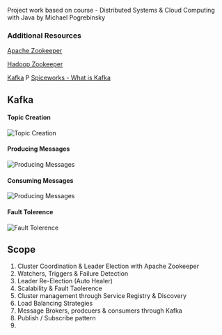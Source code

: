 Project work based on course - Distributed Systems & Cloud Computing with Java by Michael Pogrebinsky

### Additional Resources

[Apache Zookeeper](https://zookeeper.apache.org/doc/current/zookeeperAdmin.html)

[Hadoop Zookeeper](https://zookeeper.apache.org/doc/r3.3.3/zookeeperAdmin.html)

[Kafka](https://kafka.apache.org/)
P
[Spiceworks - What is Kafka](https://www.spiceworks.com/tech/data-management/articles/what-is-kafka/)

## Kafka

#### Topic Creation

![Topic Creation](https://github.com/pj-mill/distributed-systems/blob/master/kafka/screenshots/kafka-topic-creation.PNG)

#### Producing Messages

![Producing Messages](https://github.com/pj-mill/distributed-systems/blob/master/kafka/screenshots/producing%20messages.PNG)

#### Consuming Messages

![Producing Messages](https://github.com/pj-mill/distributed-systems/blob/master/kafka/screenshots/consuming%20records.PNG)

#### Fault Tolerence

![Fault Tolerence](https://github.com/pj-mill/distributed-systems/blob/master/kafka/screenshots/kafka-fault-tolerance.PNG)

## Scope

1. Cluster Coordination & Leader Election with Apache Zookeeper
1. Watchers, Triggers & Failure Detection
1. Leader Re-Election (Auto Healer)
1. Scalability & Fault Taolerence
1. Cluster management through Service Registry & Discovery
1. Load Balancing Strategies
1. Message Brokers, prodcuers & consumers through Kafka
1. Publish / Subscribe pattern
1.
